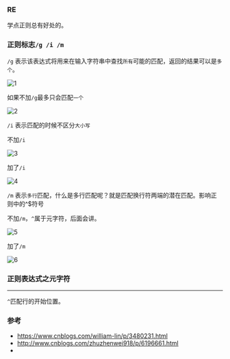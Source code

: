 ### RE
学点正则总有好处的。

### 正则标志`/g /i /m`

`/g` 表示该表达式将用来在输入字符串中查找`所有`可能的匹配，返回的结果可以是`多个`。

![1](https://ws1.sinaimg.cn/large/005DAKuvgy1g260lci2ocj306e05ydfp.jpg)

如果不加`/g`最多只会匹配`一个`

![2](https://ws1.sinaimg.cn/large/005DAKuvgy1g260jxgiyqj307y05zdfp.jpg)

`/i`  表示匹配的时候不区分`大小写`

不加`/i`

![3](https://ws1.sinaimg.cn/large/005DAKuvgy1g260ol46a5j305t05s745.jpg)

加了`/i`

![4](https://ws1.sinaimg.cn/large/005DAKuvgy1g260plgpbpj306a04omwz.jpg)

`/m` 表示`多行`匹配，什么是多行匹配呢？就是匹配换行符两端的潜在匹配。影响正则中的^$符号

不加`/m`，`^`属于元字符，后面会讲。

![5](https://ws1.sinaimg.cn/large/005DAKuvgy1g260s9mgd8j306z051web.jpg)

加了`/m`

![6](https://ws1.sinaimg.cn/large/005DAKuvgy1g260trt4v7j305u04rjr7.jpg)

### 正则表达式之元字符
- - -
`^`匹配行的开始位置。


### 参考
* https://www.cnblogs.com/william-lin/p/3480231.html
* http://www.cnblogs.com/zhuzhenwei918/p/6196661.html
*
